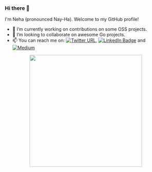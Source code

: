 ### Hi there 👋

I'm Neha (pronounced Nay-Ha). Welcome to my GitHub profile!

- 🔭 I’m currently working on contributions on some OSS projects.
- 👯 I’m looking to collaborate on awesome Go projects.
- 📫 You can reach me on: [![Twitter URL](https://img.shields.io/twitter/url/https/twitter.com/nehawiz.svg?style=social&label=Follow%20%40nehawiz)](https://twitter.com/nehawiz), [![LinkedIn Badge](https://img.shields.io/badge/LinkedIn-Profile-informational?style=flat&logo=linkedin&logoColor=white&color=0D76A8)](https://www.linkedin.com/in/nehaviswanathan/) and [![Medium](https://img.shields.io/badge/Medium-12100E?style=for-the-badge&logo=medium&logoColor=white)](https://medium.com/@nehavis)

<p align='center'>
  <a href="#"><img src="https://github-readme-stats.vercel.app/api?username=neha-viswanathan&show_icons=true&count_private=true" width="350"></a>
</p>
